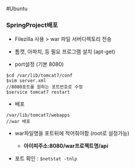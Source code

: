 #Ubuntu


### SpringProject배포

- Filezilla 사용 > war 파일 서버디렉토리 전송


- 톰캣, 아파치, 등 필요 프로그램 설치 (apt-get)
- port설정 (기본 8080)

```
$cd /var/lib/tomcat7/conf
$vim server.xml
//8080포트를 원하는 포트번호로 수정
$service tomcat7 restart
```
- 배포

```
/var/lib/tomcat7/webapps
//war 배포
```

- war파일명을 포트뒤에 적어줘야함 (root로 설정가능)
	- __아이피주소:8080/war프로젝트명/api__
	
	
- 포트 확인 : `$netstat -tnlp`